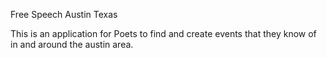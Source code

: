 Free Speech Austin Texas

This is an application for Poets to find and create events that they know of in and around the austin area.
